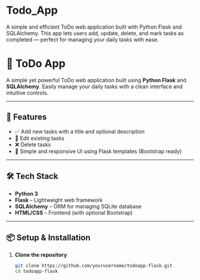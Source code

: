 # Todo_App
A simple and efficient ToDo web application built with Python Flask and SQLAlchemy. This app lets users add, update, delete, and mark tasks as completed — perfect for managing your daily tasks with ease.
# 📝 ToDo App

A simple yet powerful ToDo web application built using **Python Flask** and **SQLAlchemy**. Easily manage your daily tasks with a clean interface and intuitive controls.

---

## 🚀 Features

- ✅ Add new tasks with a title and optional description  
- 📝 Edit existing tasks  
- ❌ Delete tasks  
- 🧼 Simple and responsive UI using Flask templates (Bootstrap ready)

---

## 🛠 Tech Stack

- **Python 3**
- **Flask** – Lightweight web framework  
- **SQLAlchemy** – ORM for managing SQLite database  
- **HTML/CSS** – Frontend (with optional Bootstrap)

---

## 📦 Setup & Installation

1. **Clone the repository**
   ```bash
   git clone https://github.com/yourusername/todoapp-flask.git
   cd todoapp-flask
